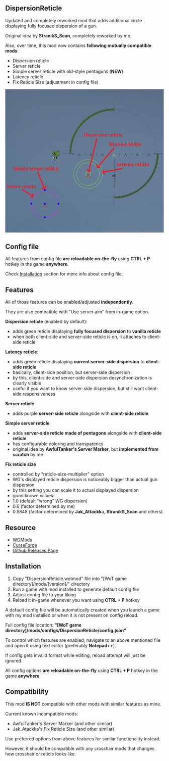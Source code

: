 ## DispersionReticle
Updated and completely reworked mod that adds additional circle displaying fully focused dispersion of a gun.

Original idea by **StranikS_Scan**, completely reworked by me.

Also, over time, this mod now contains **following mutually compatible mods**:
- Dispersion reticle
- Server reticle
- Simple server reticle with old-style pentagons (**NEW**)
- Latency reticle
- Fix Reticle Size (adjustment in config file)

![All presented reticles](images/all.png)

## Config file
All features from config file **are reloadable on-the-fly** using **CTRL + P** hotkey in the game **anywhere**.

Check [Installation](#installation) section for more info about config file.

## Features
All of those features can be enabled/adjusted **independently**.

They are also compatible with "Use server aim" from in-game option.

**Dispersion reticle** (enabled by default):
- adds green reticle displaying **fully focused dispersion** to **vanilla reticle**
- when both client-side and server-side reticle is on, it attaches to client-side reticle

**Latency reticle**:
- adds green reticle displaying **current server-side dispersion** to **client-side reticle**
- basically, client-side position, but server-side dispersion
- by this, client-side and server-side dispersion desynchronization is clearly visible
- useful if you want to know server-side dispersion, but still want client-side responsiveness

**Server reticle**
- adds purple **server-side reticle** alongside with **client-side reticle**

**Simple server reticle**
- adds **server-side reticle made of pentagons** alongside with **client-side reticle**
- has configurable coloring and transparency
- original idea by **AwfulTanker's Server Marker**, but **implemented from scratch** by me

**Fix reticle size**
- controlled by "reticle-size-multiplier" option
- WG's displayed reticle dispersion is noticeably bigger than actual gun dispersion
- by this setting you can scale it to actual displayed dispersion
- good known values:
- 1.0 (default "wrong" WG dispersion)
- 0.6 (factor determined by me)
- 0.5848 (factor determined by **Jak_Attackk**a, **StranikS_Scan** and others)

## Resource
- [WGMods](https://wgmods.net/5251/)
- [CurseForge](https://www.curseforge.com/worldoftanks/wot-mods/dispersionreticle-reworked)
- [Github Releases Page](https://github.com/Pruszko/DispersionReticle/releases)

## Installation
1. Copy "DispersionReticle.wotmod" file into "[WoT game directory]/mods/[version]/" directory
2. Run a game with mod installed to generate default config file
3. Adjust config file to your liking
4. Reload it in-game whenever you want using **CTRL + P** hotkey

A default config file will be automatically created when you launch a game
with my mod installed or when it is not present on config reload.

Full config file location: **"[WoT game directory]/mods/configs/DispersionReticle/config.json"**

To control which features are enabled, navigate to an above mentioned file
and open it using text editor (preferably **Notepad++**).

If config gets invalid format while editing, reload attempt will just be ignored.

All config options **are reloadable on-the-fly** using **CTRL + P** hotkey in the game **anywhere**.

## Compatibility
This mod **IS NOT** compatible with other mods with similar features as mine.

Current known incompatible mods:
- AwfulTanker's Server Marker (and other similar)
- Jak_Atackka's Fix Reticle Size (and other similar)

Use preferred options from above features for similar functionality instead.

However, it should be compatible with any crosshair mods that changes
how crosshair or reticle looks like.